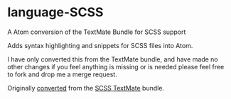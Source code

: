 language-SCSS
=============

A Atom conversion of the TextMate Bundle for SCSS support

Adds syntax highlighting and snippets for SCSS files into Atom.

I have only converted this from the TextMate bundle, and have made no other changes if you feel anything is missing or is needed please feel free to fork and drop me a merge request.

Originally [converted](http://atom.io/docs/latest/converting-a-text-mate-bundle) from the [SCSS TextMate](https://github.com/MarioRicalde/SCSS.tmbundle) bundle.
